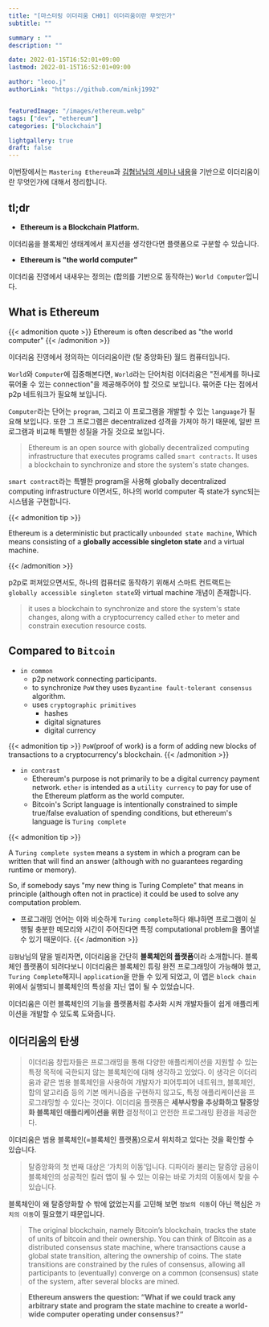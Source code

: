 ```yaml
---
title: "[마스터링 이더리움 CH01] 이더리움이란 무엇인가"
subtitle: ""

summary : ""
description: ""

date: 2022-01-15T16:52:01+09:00
lastmod: 2022-01-15T16:52:01+09:00

author: "leoo.j"
authorLink: "https://github.com/minkj1992"


featuredImage: "/images/ethereum.webp"
tags: ["dev", "ethereum"]
categories: ["blockchain"]

lightgallery: true
draft: false
---
```



이번장에서는 `Mastering Ethereum`과 [김혐남님의 세미나 내용](http://www.umlcert.com/mastering_ethereum-1/)을 기반으로 이더리움이란 무엇인가에 대해서 정리합니다.
<!--more-->


## tl;dr
- **Ethereum is a Blockchain Platform.**

이더리움을 블록체인 생태계에서 포지션을 생각한다면 플랫폼으로 구분할 수 있습니다.

- **Ethereum is "the world computer"**

이더리움 진영에서 내새우는 정의는 (합의를 기반으로 동작하는) `World Computer`입니다.



## What is Ethereum

{{< admonition quote >}}
Ethereum is often described as "the world computer"
{{< /admonition >}}

이더리움 진영에서 정의하는 이더리움이란 (탈 중앙화된) 월드 컴퓨터입니다. 

`World`와 `Computer`에 집중해본다면,  `World`라는 단어처럼 이더리움은 "전세계를 하나로 묶어줄 수 있는 connection"을 제공해주어야 할 것으로 보입니다. 묶어준 다는 점에서 p2p 네트워크가 필요해 보입니다. 

 `Computer`라는 단어는 `program`, 그리고 이 프로그램을 개발할 수 있는 `language`가 필요해 보입니다. 또한 그 프로그램은 decentralized 성격을 가져야 하기 때문에, 일반 프로그램과 비교해 특별한 성질을 가질 것으로 보입니다.

> Ethereum is an open source with globally decentralized computing infrastructure that executes programs called `smart contracts`. It uses a blockchain to synchronize and store the system's state changes.

`smart contract`라는 특별한 program을 사용해 globally decentralized computing infrastructure 이면서도, 하나의 world computer 즉 state가 sync되는 시스템을 구현합니다. 

{{< admonition tip >}}

Ethereum is a deterministic but practically `unbounded state machine`, Which means consisting of a **globally accessible singleton state** and a virtual machine.

{{< /admonition >}}

p2p로 퍼져있으면서도, 하나의 컴퓨터로 동작하기 위해서 스마트 컨트랙트는 `globally accessible singleton state`와 virtual machine 개념이 존재합니다.

> it uses a blockchain to synchronize and store the system's state changes, along with a cryptocurrency called `ether` to meter and constrain execution resource costs.

## Compared to `Bitcoin`

- `in common`
  - p2p network connecting participants.
  - to synchronize `PoW` they uses `Byzantine fault-tolerant consensus` algorithm.
  - uses `cryptographic primitives`
    - hashes
    - digital signatures
    - digital currency

{{< admonition tip >}}
`PoW`(proof of work) is a form of adding new blocks of transactions to a cryptocurrency's blockchain.
{{< /admonition >}}

- `in contrast`
  - Ethereum's purpose is not primarily to be a digital currency payment network. `ether` is intended as a `utility currency` to pay for use of the Ethereum platform as the world computer.
  - Bitcoin's Script language is intentionally constrained to simple true/false evaluation of spending conditions, but ethereum's language is `Turing complete`

{{< admonition tip >}}


A `Turing complete system` means a system in which a program can be written that will find an answer (although with no guarantees regarding runtime or memory).

So, if somebody says "my new thing is Turing Complete" that means in principle (although often not in practice) it could be used to solve any computation problem.

+ 프로그래밍 언어는 이와 비슷하게 `Turing complete`하다 왜냐하면 프로그램이 실행될 충분한 메모리와 시간이 주어진다면 특정 computational problem을 풀어낼 수 있기 때문이다.
{{< /admonition >}}

`김혐남`님의 말을 빌리자면, 이더리움을 간단히 **블록체인의 플랫폼**이라 소개합니다. 블록체인 플랫폼이 되려다보니 이더리움은 블록체인 튜링 완전 프로그래밍이 가능해야 했고, `Turing Complete`해지니 `application`을 만들 수 있게 되었고, 이 앱은 `block chain` 위에서 실행되니 블록체인의 특성을 지닌 앱이 될 수 있었습니다. 

이더리움은 이런 블록체인의 기능을 플랫폼처럼 추사화 시켜 개발자들이 쉽게 애플리케이션을 개발할 수 있도록 도와줍니다.

## 이더리움의 탄생

> 이더리움 창립자들은 프로그래밍을 통해 다양한 애플리케이션을 지원할 수 있는 특정 목적에 국한되지 않는 블록체인에 대해 생각하고 있었다. 이 생각은 이더리움과 같은 범용 블록체인을 사용하여 개발자가 피어투피어 네트워크, 블록체인, 합의 알고리즘 등의 기본 메커니즘을 구현하지 않고도, 특정 애플리케이션을 프로그래밍할 수 있다는 것이다. 이더리움 플랫폼은 **세부사항을 추상화하고 탈중앙화 블록체인 애플리케이션을 위한** 결정적이고 안전한 프로그래밍 환경을 제공한다.

이더리움은 범용 블록체인(=블록체인 플랫폼)으로서 위치하고 있다는 것을 확인할 수 있습니다.

> 탈중앙화의 첫 번째 대상은 ‘가치의 이동’입니다. 디파이라 불리는 탈중앙 금융이 블록체인의 성공적인 킬러 앱이 될 수 있는 이유는 바로 가치의 이동에서 찾을 수 있습니다.

블록체인이 왜 탈중앙화할 수 밖에 없었는지를 고민해 보면 `정보의 이동`이 아닌 핵심은 `가치의 이동`이 필요했기 때문입니다.

> The original blockchain, namely Bitcoin’s blockchain, tracks the state of units of bitcoin and their ownership. You can think of Bitcoin as a distributed consensus state machine, where transactions cause a global state transition, altering the ownership of coins. The state transitions are constrained by the rules of consensus, allowing all participants to (eventually) converge on a common (consensus) state of the system, after several blocks are mined. 

> **Ethereum answers the question: “What if we could track any arbitrary state and program the state machine to create a world-wide computer operating under consensus?“**
